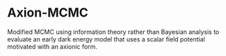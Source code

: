 # Axion-MCMC
Modified MCMC using information theory rather than Bayesian analysis to evaluate an early dark energy model that uses a scalar field potential motivated with an axionic form. 
